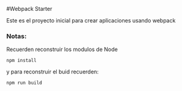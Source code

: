 #Webpack Starter

Este es el proyecto inicial para crear
aplicaciones usando webpack

### Notas:
Recuerden reconstruir los modulos de Node

```
npm install
```

y para reconstruir el buid recuerden:

```
npm run build
```